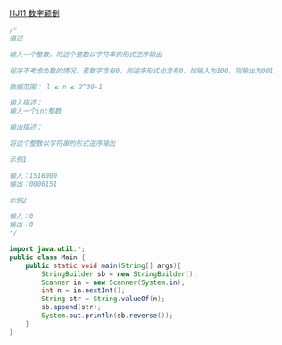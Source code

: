 [HJ11 数字颠倒](https://www.nowcoder.com/practice/ae809795fca34687a48b172186e3dafe)

```java
/*
描述

输入一个整数，将这个整数以字符串的形式逆序输出

程序不考虑负数的情况，若数字含有0，则逆序形式也含有0，如输入为100，则输出为001

数据范围： l ≤ n ≤ 2^30-1

输入描述：
输入一个int整数

输出描述：

将这个整数以字符串的形式逆序输出

示例1

输入：1516000
输出：0006151

示例2

输入：0
输出：0
*/

import java.util.*;
public class Main {
    public static void main(String[] args){
        StringBuilder sb = new StringBuilder();
        Scanner in = new Scanner(System.in);        
        int n = in.nextInt();
        String str = String.valueOf(n);
        sb.append(str);
        System.out.println(sb.reverse());
    }
}
```

